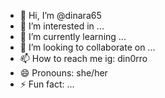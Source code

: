 - 👋 Hi, I’m @dinara65
- 👀 I’m interested in ...
- 🌱 I’m currently learning ...
- 💞️ I’m looking to collaborate on ...
- 📫 How to reach me ig: din0rro
- 😄 Pronouns: she/her
- ⚡ Fun fact: ...

<!---
dinara65/dinara65 is a ✨ special ✨ repository because its `README.md` (this file) appears on your GitHub profile.
You can click the Preview link to take a look at your changes.
--->
